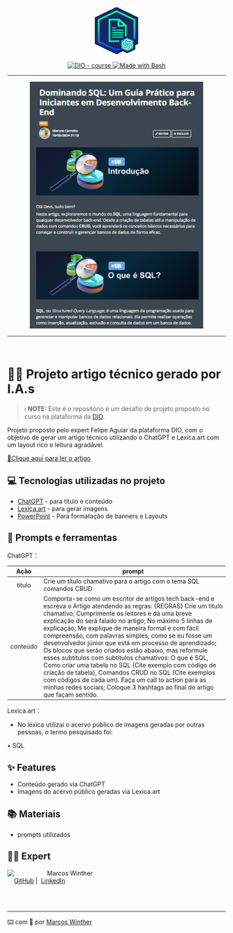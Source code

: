 <p align="center">
    <img width="100" src=".github/assets/banner.png">
</p>


<p align="center">
  <a href="https://dio.me/"><img src="https://img.shields.io/badge/DIO-Course-28DA77?logo=youtube" alt="DIO - course">
  </a>
  <a href="https://www.gnu.org/software/bash/" title="Go to Bash homepage"><img src="https://img.shields.io/badge/Prompt-Project-blue?logo=gnu-bash&amp;logoColor=white" alt="Made with Bash">
  </a>
</p>

-------

<p align="center">
  <img 
    src=".github/assets/preview.png"
    width="400"  
  />
</p>

-------
<br>

# 👨‍💻 Projeto artigo técnico gerado por I.A.s


 > ℹ️ **NOTE:** Este é o repositório é um desafio de projeto proposto no curso na plataforma da [DIO](https://dio.me).



Projeto proposto pelo expert Felipe Aguiar da plataforma DIO, com o objetivo de gerar um artigo técnico utilizando o ChatGPT e Lexica.art com um layout rico e leitura agradável.

<a href="https://web.dio.me/articles/dominando-sql-um-guia-pratico-para-iniciantes-em-desenvolvimento-back-end?back=/articles" title="View PDF now"> 📕Clique aqui para ler o artigo</a>

## 💻 Tecnologias utilizadas no projeto

- [ChatGPT](https://chat.openai.com/) - para título e conteúdo
- [Lexica.art](https://lexica.art/) - para gerar imagens
- [PowerPoint](https://www.microsoft.com/en/microsoft-365/powerpoint) - Para formatação de banners e Layouts

## 📄 Prompts e ferramentas


ChatGPT：

|   Ação   | prompt                                                                                                                                                                                                                                                                         |
| :------: | ------------------------------------------------------------------------------------------------------------------------------------------------------------------------------------------------------------------------------------------------------------------------------ |
|  título  | Crie um título chamativo  para o artigo com o tema SQL comandos CRUD                                                                                                                                                                                                  |
| conteúdo | Comporta-se como um escritor de artigos tech back-end e escreva o Artigo atendendo as regras: {REGRAS} Crie um título chamativo; Cumprimente os leitores e dá uma breve explicação do será falado no artigo; No máximo 5 linhas de explicação; Me explique de maneira formal e com fácil compreensão, com palavras simples, como se eu fosse um desenvolvedor júnior que está em processo de aprendizado; Os blocos que serão criados estão abaixo, mas reformule esses subtítulos com subtítulos chamativos: O que é SQL, Como criar uma tabela no SQL (Cite exemplo com código de criação de tabela), Comandos CRUD no SQL (Cite exemplos com códigos de cada um). Faça um call to action para as minhas redes sociais; Coloque 3 hashtags ao final do artigo que façam sentido.|


Lexica.art：

- No léxica utilizai o acervo público de imagens geradas por outras pessoas, o termo pesquisado foi:

• SQL



## ✨ Features

- Conteúdo gerado via ChatGPT
- Imagens do acervo público geradas via Lexica.art

## 📚 Materiais

- prompts utilizados

## 👨‍💻 Expert

<p>
    <img 
      align=left 
      margin=10 
      width=80 
      src="https://avatars.githubusercontent.com/u/44624583?v=4"
    />
    <p>&nbsp&nbsp&nbspMarcos Winther<br>
    &nbsp&nbsp&nbsp
    <a href="https://github.com/MarcosWinther">
    GitHub</a>&nbsp;|&nbsp;
    <a href="https://www.linkedin.com/in/marcoswinthersilva/">LinkedIn</a>
</p>
</p>
<br/><br/>
<p>

---

⌨️ com 💜 por [Marcos Winther](https://github.com/MarcosWinther)
